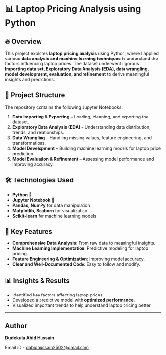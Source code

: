 # 📊 Laptop Pricing Analysis using Python

## 🔥 Overview

This project explores **laptop pricing analysis** using Python, where I applied various **data analysis and machine learning techniques** to understand the factors influencing laptop prices. The dataset underwent rigorous **Importing data set, Exploratory Data Analysis (EDA), data wrangling, model development, evaluation, and refinement** to derive meaningful insights and predictions.

## 📂 Project Structure

The repository contains the following Jupyter Notebooks:

1. **Data Importing & Exporting** – Loading, cleaning, and exporting the dataset.
2. **Exploratory Data Analysis (EDA)** – Understanding data distribution, trends, and relationships.
3. **Data Wrangling** – Handling missing values, feature engineering, and transformations.
4. **Model Development** – Building machine learning models for laptop price prediction.
5. **Model Evaluation & Refinement** – Assessing model performance and improving accuracy.

## 🛠️ Technologies Used

- **Python** 🐍
- **Jupyter Notebook** 📓
- **Pandas, NumPy** for data manipulation
- **Matplotlib, Seaborn** for visualization
- **Scikit-learn** for machine learning models

## 🚀 Key Features

- **Comprehensive Data Analysis**: From raw data to meaningful insights.
- **Machine Learning Implementation**: Predictive modeling for laptop pricing.
- **Feature Engineering & Optimization**: Improving model accuracy.
- **Clear and Well-Documented Code**: Easy to follow and modify.

## 📊 Insights & Results

- Identified key factors affecting laptop prices.
- Developed a predictive model with **optimized performance**.
- Visualized important trends to help understand laptop pricing better.


---
## Author
**Dudekula Abid Hussain**

Email iD - dabidhussain2502@gmail.com

